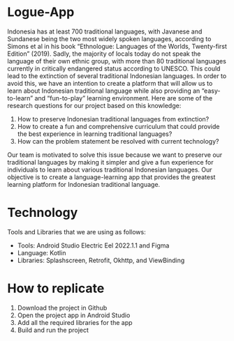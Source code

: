 # Logue-App

Indonesia has at least 700 traditional languages, with Javanese and Sundanese being the two most widely spoken languages, according to Simons et al in his book “Ethnologue: Languages of the Worlds, Twenty-first Edition” (2019). Sadly, the majority of locals today do not speak the language of their own ethnic group, with more than 80 traditional languages currently in critically endangered status according to UNESCO. This could lead to the extinction of several traditional Indonesian languages. In order to avoid this, we have an intention to create a platform that will allow us to learn about Indonesian traditional language while also providing an “easy-to-learn”  and “fun-to-play” learning environment. Here are some of the research questions for our project based on this knowledge:
1. How to preserve Indonesian traditional languages from extinction?
2. How to create a fun and comprehensive curriculum that could provide the best experience in learning traditional languages?
3. How can the problem statement be resolved with current technology?

Our team is motivated to solve this issue because we want to preserve our traditional languages by making it simpler and give a fun experience for individuals to learn about various traditional Indonesian languages. Our objective is to create a language-learning app that provides the greatest learning platform for Indonesian traditional language.

# Technology

Tools and Libraries that we are using as follows:

* Tools: Android Studio Electric Eel 2022.1.1 and Figma
* Language: Kotlin
* Libraries: Splashscreen, Retrofit, Okhttp, and ViewBinding

# How to replicate

1. Download the project in Github
2. Open the project app in Android Studio
3. Add all the required libraries for the app
4. Build and run the project
